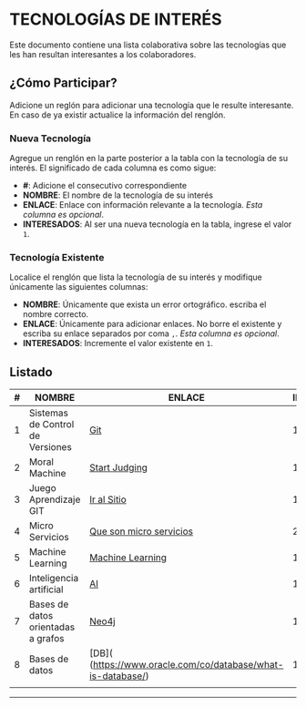 # TECNOLOGÍAS DE INTERÉS

Este documento contiene una lista colaborativa sobre las tecnologías que les han resultan interesantes a los colaboradores.

## ¿Cómo Participar?

Adicione un reglón para adicionar una tecnología que le resulte interesante. En caso de ya existir actualice la información del renglón.

### Nueva Tecnología

Agregue un renglón en la parte posterior a la tabla con la tecnología de su interés. El significado de cada columna es como sigue:

- **#**: Adicione el consecutivo correspondiente
- **NOMBRE**: El nombre de la tecnología de su interés
- **ENLACE**: Enlace con información relevante a la tecnología. _Esta columna es opcional_.
- **INTERESADOS**: Al ser una nueva tecnología en la tabla, ingrese el valor `1`.

### Tecnología Existente

Localice el renglón que lista la tecnología de su interés y modifique únicamente las siguientes columnas:

- **NOMBRE**: Únicamente que exista un error ortográfico. escriba el nombre correcto.
- **ENLACE**: Únicamente para adicionar enlaces. No borre el existente y escriba su enlace separados por coma `,`. _Esta columna es opcional_.
- **INTERESADOS**: Incremente el valor existente en `1`.

## Listado

|#| NOMBRE | ENLACE | INTERESADOS |
|-|-|-|-|
|1|Sistemas de Control de Versiones|[Git](https://git-scm.com/)|1|
|2|Moral Machine|[Start Judging]( https://www.moralmachine.net/)|1|
|3|Juego Aprendizaje GIT|[Ir al Sitio](https://learngitbranching.js.org/?locale=es_AR)|12|
|4|Micro Servicios|[Que son micro servicios](https://aws.amazon.com/es/microservices/#:~:text=Los%20microservicios%20son%20un%20enfoque,servicios%20son%20equipos%20peque%C3%B1os%20independientes.)|2|
|5|Machine Learning|[Machine Learning](https://www.ibm.com/co-es/analytics/machine-learning)|1|
|6|Inteligencia artificial|[AI](https://www.elespectador.com/tecnologia/chatgpt-responde-como-se-puede-ganar-dinero-con-su-inteligencia-artificial/)|1|
|7|Bases de datos orientadas a grafos|[Neo4j]( https://neo4j.com/developer/get-started/)|1|
|8|Bases de datos|[DB]( (https://www.oracle.com/co/database/what-is-database/)|1|
|||||

---
